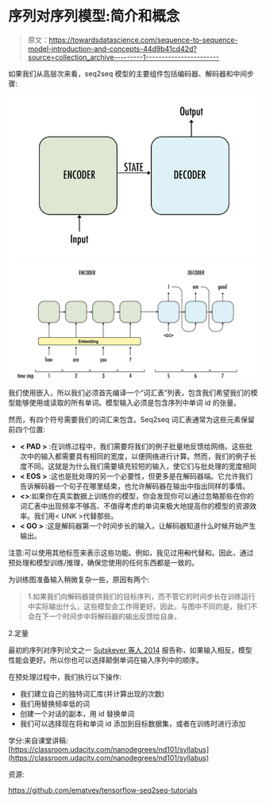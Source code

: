 # 序列对序列模型:简介和概念

> 原文：<https://towardsdatascience.com/sequence-to-sequence-model-introduction-and-concepts-44d9b41cd42d?source=collection_archive---------1----------------------->

如果我们从高层次来看，seq2seq 模型的主要组件包括编码器、解码器和中间步骤:

![](img/c49120a238f19f34e124390e3802ba7b.png)![](img/e0a862829e05f5ccdf6464edbb27697c.png)

我们使用嵌入，所以我们必须首先编译一个“词汇表”列表，包含我们希望我们的模型能够使用或读取的所有单词。模型输入必须是包含序列中单词 id 的张量。

然而，有四个符号需要我们的词汇来包含。Seq2seq 词汇表通常为这些元素保留前四个位置:

*   **< PAD >** :在训练过程中，我们需要将我们的例子批量地反馈给网络。这些批次中的输入都需要具有相同的宽度，以便网络进行计算。然而，我们的例子长度不同。这就是为什么我们需要填充较短的输入，使它们与批处理的宽度相同
*   **< EOS >** :这也是批处理的另一个必要性，但更多是在解码器端。它允许我们告诉解码器一个句子在哪里结束，也允许解码器在输出中指出同样的事情。
*   **<>**:如果你在真实数据上训练你的模型，你会发现你可以通过忽略那些在你的词汇表中出现频率不够高、不值得考虑的单词来极大地提高你的模型的资源效率。我们用< UNK >代替那些。
*   **< GO >** :这是解码器第一个时间步长的输入，让解码器知道什么时候开始产生输出。

注意:可以使用其他标签来表示这些功能。例如，我见过用~~和~~代替<go>和<eos>。因此，通过预处理和模型训练/推理，确保您使用的任何东西都是一致的。</eos></go>

为训练图准备输入稍微复杂一些，原因有两个:

> 1.如果我们向解码器提供我们的目标序列，而不管它的时间步长在训练运行中实际输出什么，这些模型会工作得更好。因此，与图中不同的是，我们不会在下一个时间步中将解码器的输出反馈给自身。

2.定量

最初的序列对序列论文之一 [Sutskever 等人 2014](https://arxiv.org/abs/1409.3215) 报告称，如果输入相反，模型性能会更好。所以你也可以选择颠倒单词在输入序列中的顺序。

在预处理过程中，我们执行以下操作:

*   我们建立自己的独特词汇库(并计算出现的次数)
*   我们用<unk>替换频率低的词</unk>
*   创建一个对话的副本，用 id 替换单词
*   我们可以选择现在将<go>和<eos>单词 id 添加到目标数据集，或者在训练时进行添加</eos></go>

学分:来自课堂讲稿:[https://classroom.udacity.com/nanodegrees/nd101/syllabus](https://classroom.udacity.com/nanodegrees/nd101/syllabus)

资源:

https://github.com/ematvey/tensorflow-seq2seq-tutorials